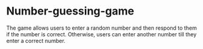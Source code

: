 # Number-guessing-game
The game allows users to enter a random number and then respond to them if the number is correct. Otherwise, users can enter another number till they enter a correct number.
